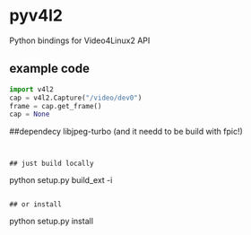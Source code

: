 pyv4l2
=======

Python bindings for Video4Linux2 API

## example code
```python
import v4l2
cap = v4l2.Capture("/video/dev0")
frame = cap.get_frame()
cap = None
```


##dependecy libjpeg-turbo (and it needd to be build with fpic!)
```


## just build locally
```
python setup.py build_ext -i
```

## or install
```
python setup.py install
```